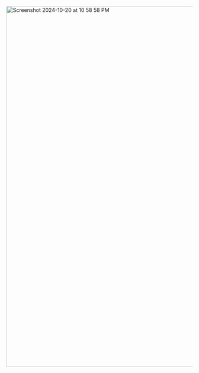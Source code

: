 <img width="972" alt="Screenshot 2024-10-20 at 10 58 58 PM" src="https://github.com/user-attachments/assets/ff06ca49-cc89-45be-a7db-7897cd07b5e9">
